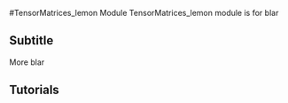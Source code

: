 #TensorMatrices_lemon Module
TensorMatrices_lemon module is for blar

## Subtitle

More blar

## Tutorials

```

